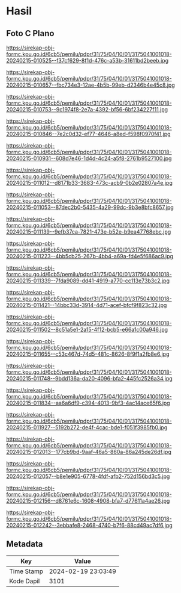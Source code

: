 # Hasil

## Foto C Plano

https://sirekap-obj-formc.kpu.go.id/6cb5/pemilu/pdpr/31/75/04/10/01/3175041001018-20240215-010525--f37cf629-8f1d-476c-a53b-31611bd2beeb.jpg

https://sirekap-obj-formc.kpu.go.id/6cb5/pemilu/pdpr/31/75/04/10/01/3175041001018-20240215-010657--fbc734e3-12ae-4b5b-99eb-d2346b4e45c8.jpg

https://sirekap-obj-formc.kpu.go.id/6cb5/pemilu/pdpr/31/75/04/10/01/3175041001018-20240215-010753--9c1974f8-2e7a-4392-bf56-6bf234227f11.jpg

https://sirekap-obj-formc.kpu.go.id/6cb5/pemilu/pdpr/31/75/04/10/01/3175041001018-20240215-010846--7e2c0d32-ef77-4646-a8ed-f598f0970f41.jpg

https://sirekap-obj-formc.kpu.go.id/6cb5/pemilu/pdpr/31/75/04/10/01/3175041001018-20240215-010931--608d7e46-1d4d-4c24-a5f8-2761b9527100.jpg

https://sirekap-obj-formc.kpu.go.id/6cb5/pemilu/pdpr/31/75/04/10/01/3175041001018-20240215-011012--d8171b33-3683-473c-acb9-0b2e02807a4e.jpg

https://sirekap-obj-formc.kpu.go.id/6cb5/pemilu/pdpr/31/75/04/10/01/3175041001018-20240215-011053--87dec2b0-5435-4a29-99dc-9b3e8bfc8657.jpg

https://sirekap-obj-formc.kpu.go.id/6cb5/pemilu/pdpr/31/75/04/10/01/3175041001018-20240215-011139--9efb37ca-7821-473e-b52e-b9ea47768ebc.jpg

https://sirekap-obj-formc.kpu.go.id/6cb5/pemilu/pdpr/31/75/04/10/01/3175041001018-20240215-011223--4bb5cb25-267b-4bb4-a69a-fd4e5f686ac9.jpg

https://sirekap-obj-formc.kpu.go.id/6cb5/pemilu/pdpr/31/75/04/10/01/3175041001018-20240215-011339--7fda9089-dd41-4919-a770-cc113e73b3c2.jpg

https://sirekap-obj-formc.kpu.go.id/6cb5/pemilu/pdpr/31/75/04/10/01/3175041001018-20240215-011421--14bbc33d-3914-4d71-acef-bfcf9f823c32.jpg

https://sirekap-obj-formc.kpu.go.id/6cb5/pemilu/pdpr/31/75/04/10/01/3175041001018-20240215-011502--8c51a5e1-2a15-4f12-bcb5-e66a1c00a946.jpg

https://sirekap-obj-formc.kpu.go.id/6cb5/pemilu/pdpr/31/75/04/10/01/3175041001018-20240215-011655--c53c467d-74d5-481c-8626-8f9f1a2fb8e6.jpg

https://sirekap-obj-formc.kpu.go.id/6cb5/pemilu/pdpr/31/75/04/10/01/3175041001018-20240215-011748--9bdd136a-da20-4096-bfa2-445fc2526a34.jpg

https://sirekap-obj-formc.kpu.go.id/6cb5/pemilu/pdpr/31/75/04/10/01/3175041001018-20240215-011834--aa6a6df9-c394-4013-9bf3-4ac14ace65f6.jpg

https://sirekap-obj-formc.kpu.go.id/6cb5/pemilu/pdpr/31/75/04/10/01/3175041001018-20240215-011927--5192b272-de4f-4cac-bde1-f051f3985fb0.jpg

https://sirekap-obj-formc.kpu.go.id/6cb5/pemilu/pdpr/31/75/04/10/01/3175041001018-20240215-012013--177cb9bd-9aaf-46a5-860a-86a245de26df.jpg

https://sirekap-obj-formc.kpu.go.id/6cb5/pemilu/pdpr/31/75/04/10/01/3175041001018-20240215-012057--b8e1e905-6778-4fdf-afb2-752d156bd3c5.jpg

https://sirekap-obj-formc.kpu.go.id/6cb5/pemilu/pdpr/31/75/04/10/01/3175041001018-20240215-012156--d8761e6c-1608-4908-bfa7-d77611a4ae26.jpg

https://sirekap-obj-formc.kpu.go.id/6cb5/pemilu/pdpr/31/75/04/10/01/3175041001018-20240215-012242--3ebbafe8-2468-4740-b7f6-88cd49ac7df6.jpg


## Metadata

| Key        | Value               |
| ---------- | ------------------- |
| Time Stamp | 2024-02-19 23:03:49 |
| Kode Dapil | 3101                |



